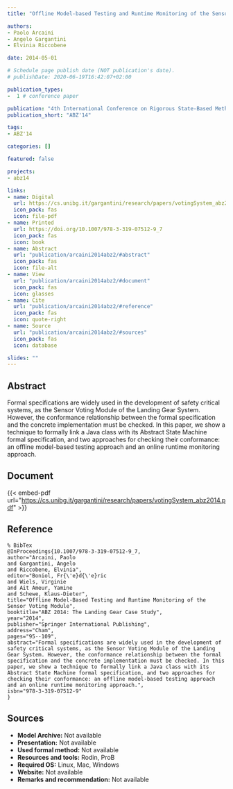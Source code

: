 ```yaml
---
title: "Offline Model-based Testing and Runtime Monitoring of the Sensor Voting Module"

authors:
- Paolo Arcaini
- Angelo Gargantini
- Elvinia Riccobene

date: 2014-05-01

# Schedule page publish date (NOT publication's date).
# publishDate: 2020-06-19T16:42:07+02:00

publication_types:
-  1 # conference paper

publication: "4th International Conference on Rigorous State-Based Methods (ABZ'14)"
publication_short: "ABZ'14"

tags:
- ABZ'14

categories: []

featured: false

projects:
- abz14

links:
- name: Digital
  url: https://cs.unibg.it/gargantini/research/papers/votingSystem_abz2014.pdf
  icon_pack: fas
  icon: file-pdf
- name: Printed
  url: https://doi.org/10.1007/978-3-319-07512-9_7
  icon_pack: fas
  icon: book
- name: Abstract
  url: "publication/arcaini2014abz2/#abstract"
  icon_pack: fas
  icon: file-alt
- name: View
  url: "publication/arcaini2014abz2/#document"
  icon_pack: fas
  icon: glasses
- name: Cite
  url: "publication/arcaini2014abz2/#reference"
  icon_pack: fas
  icon: quote-right
- name: Source
  url: "publication/arcaini2014abz2/#sources"
  icon_pack: fas
  icon: database

slides: ""
---
```


## Abstract

Formal specifications are widely used in the development of safety critical systems, as the Sensor Voting Module of the Landing Gear System. However, the conformance relationship between the formal specification and the concrete implementation must be checked. In this paper, we show a technique to formally link a Java class with its Abstract State Machine formal specification, and two approaches for checking their conformance: an offline model-based testing approach and an online runtime monitoring approach.

## Document

{{< embed-pdf url="https://cs.unibg.it/gargantini/research/papers/votingSystem_abz2014.pdf" >}}

## Reference

~~~
% BibTex
@InProceedings{10.1007/978-3-319-07512-9_7,
author="Arcaini, Paolo
and Gargantini, Angelo
and Riccobene, Elvinia",
editor="Boniol, Fr{\'e}d{\'e}ric
and Wiels, Virginie
and Ait Ameur, Yamine
and Schewe, Klaus-Dieter",
title="Offline Model-Based Testing and Runtime Monitoring of the Sensor Voting Module",
booktitle="ABZ 2014: The Landing Gear Case Study",
year="2014",
publisher="Springer International Publishing",
address="Cham",
pages="95--109",
abstract="Formal specifications are widely used in the development of safety critical systems, as the Sensor Voting Module of the Landing Gear System. However, the conformance relationship between the formal specification and the concrete implementation must be checked. In this paper, we show a technique to formally link a Java class with its Abstract State Machine formal specification, and two approaches for checking their conformance: an offline model-based testing approach and an online runtime monitoring approach.",
isbn="978-3-319-07512-9"
}
~~~

## Sources

- **Model Archive:**
  Not available
- **Presentation:**
  Not available <!-- https://cs.unibg.it/gargantini/research/presentations/slides_sensorvotingtestingabz14.pdf -->
- **Used formal method:**
  Not available
- **Resources and tools:**
  Rodin, ProB
- **Required OS:**
  Linux, Mac, Windows
- **Website:**
  Not available
- **Remarks and recommendation:**
  Not available

